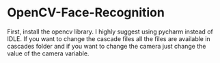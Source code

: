 # OpenCV-Face-Recognition

First, install the opencv library. I highly suggest using pycharm instead of IDLE. If you want to change the cascade files all the files are available in cascades folder and if you want to change the camera just change the value of the camera variable.
